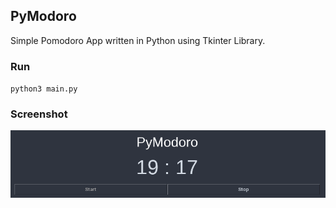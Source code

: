 ## PyModoro
Simple Pomodoro App written in Python using Tkinter Library.

### Run
`python3 main.py`

### Screenshot
![alt text](https://raw.githubusercontent.com/abdullahwaqar/PyModoro/master/screenshot.png)
